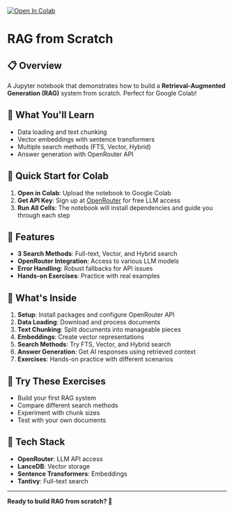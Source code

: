 [![Open In Colab](https://colab.research.google.com/assets/colab-badge.svg)](https://colab.research.google.com/github/AI-Crafters-Community/10days_challenge_AIC/blob/main/days/05/RAG%20Basics.ipynb)


# RAG from Scratch

## 📋 Overview

A Jupyter notebook that demonstrates how to build a **Retrieval-Augmented Generation (RAG)** system from scratch. Perfect for Google Colab!

## 🎯 What You'll Learn

- Data loading and text chunking
- Vector embeddings with sentence transformers
- Multiple search methods (FTS, Vector, Hybrid)
- Answer generation with OpenRouter API

## 🚀 Quick Start for Colab

1. **Open in Colab**: Upload the notebook to Google Colab
2. **Get API Key**: Sign up at [OpenRouter](https://openrouter.ai/) for free LLM access
3. **Run All Cells**: The notebook will install dependencies and guide you through each step

## 🔧 Features

- **3 Search Methods**: Full-text, Vector, and Hybrid search
- **OpenRouter Integration**: Access to various LLM models
- **Error Handling**: Robust fallbacks for API issues
- **Hands-on Exercises**: Practice with real examples

## 📖 What's Inside

1. **Setup**: Install packages and configure OpenRouter API
2. **Data Loading**: Download and process documents
3. **Text Chunking**: Split documents into manageable pieces
4. **Embeddings**: Create vector representations
5. **Search Methods**: Try FTS, Vector, and Hybrid search
6. **Answer Generation**: Get AI responses using retrieved context
7. **Exercises**: Hands-on practice with different scenarios

## 🎯 Try These Exercises

- Build your first RAG system
- Compare different search methods
- Experiment with chunk sizes
- Test with your own documents

## 🔧 Tech Stack

- **OpenRouter**: LLM API access
- **LanceDB**: Vector storage
- **Sentence Transformers**: Embeddings
- **Tantivy**: Full-text search

---

**Ready to build RAG from scratch? 🚀**
